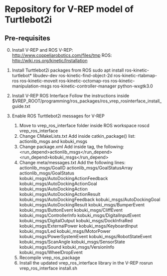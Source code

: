 # Repository for V-REP model of Turtlebot2i

## Pre-requisites

0. Install V-REP and ROS
   V-REP: http://www.coppeliarobotics.com/files/tmp
   ROS:   http://wiki.ros.org/kinetic/Installation

1. Install Turttlebot2i packages from ROS
  sudo apt install ros-kinetic-turtlebot* libudev-dev ros-kinetic-find-object-2d ros-kinetic-rtabmap-ros
  ros-kinetic-moveit ros-kinetic-octomap-ros ros-kinetic-manipulation-msgs ros-kinetic-controller-manager python-wxgtk3.0

2. Install V-REP ROS Interface
  Follow the instructions inside $VREP_ROOT/programming/ros_packages/ros_vrep_rosinterface_install_guide.txt

3. Enable ROS Turttlebot2i messages for V-REP
    1. Move to vrep_ros_interface folder inside ROS workspace
      roscd vrep_ros_interface
    2. Change CMakeLists.txt
      Add inside catkin_package() list: actionlib_msgs and kobuki_msgs
    3. Change package.xml
      Add inside <package></package> tag, the following: 
        <run_depend>actionlib_msgs</run_depend>
        <run_depend>kobuki_msgs</run_depend>
    4. Change meta/messages.txt
      Add the following lines:
        actionlib_msgs/GoalID
        actionlib_msgs/GoalStatusArray
        actionlib_msgs/GoalStatus
        kobuki_msgs/AutoDockingActionFeedback
        kobuki_msgs/AutoDockingActionGoal
        kobuki_msgs/AutoDockingAction
        kobuki_msgs/AutoDockingActionResult
        kobuki_msgs/AutoDockingFeedback
        kobuki_msgs/AutoDockingGoal
        kobuki_msgs/AutoDockingResult
        kobuki_msgs/BumperEvent
        kobuki_msgs/ButtonEvent
        kobuki_msgs/CliffEvent
        kobuki_msgs/ControllerInfo
        kobuki_msgs/DigitalInputEvent
        kobuki_msgs/DigitalOutput
        kobuki_msgs/DockInfraRed
        kobuki_msgs/ExternalPower
        kobuki_msgs/KeyboardInput
        kobuki_msgs/Led
        kobuki_msgs/MotorPower
        kobuki_msgs/PowerSystemEvent
        kobuki_msgs/RobotStateEvent
        kobuki_msgs/ScanAngle
        kobuki_msgs/SensorState
        kobuki_msgs/Sound
        kobuki_msgs/VersionInfo
        kobuki_msgs/WheelDropEvent
    5. Recompile vrep_ros_package
    6. Install the updated vrep_ros_interface library in the V-REP
      rosrun vrep_ros_interface install.sh
